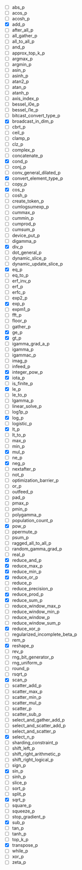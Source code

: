 - [ ] abs_p
- [ ] acos_p
- [ ] acosh_p
- [x] add_p
- [ ] after_all_p
- [ ] all_gather_p
- [ ] all_to_all_p
- [ ] and_p
- [ ] approx_top_k_p
- [ ] argmax_p
- [ ] argmin_p
- [ ] asin_p
- [ ] asinh_p
- [ ] atan2_p
- [ ] atan_p
- [ ] atanh_p
- [ ] axis_index_p
- [ ] bessel_i0e_p
- [ ] bessel_i1e_p
- [ ] bitcast_convert_type_p
- [x] broadcast_in_dim_p
- [ ] cbrt_p
- [ ] ceil_p
- [ ] clamp_p
- [ ] clz_p
- [ ] complex_p
- [ ] concatenate_p
- [x] cond_p
- [ ] conj_p
- [ ] conv_general_dilated_p
- [x] convert_element_type_p
- [ ] copy_p
- [x] cos_p
- [ ] cosh_p
- [ ] create_token_p
- [ ] cumlogsumexp_p
- [ ] cummax_p
- [ ] cummin_p
- [ ] cumprod_p
- [ ] cumsum_p
- [ ] device_put_p
- [ ] digamma_p
- [x] div_p
- [ ] dot_general_p
- [ ] dynamic_slice_p
- [ ] dynamic_update_slice_p
- [x] eq_p
- [ ] eq_to_p
- [ ] erf_inv_p
- [ ] erf_p
- [ ] erfc_p
- [ ] exp2_p
- [x] exp_p
- [ ] expm1_p
- [ ] fft_p
- [ ] floor_p
- [ ] gather_p
- [x] ge_p
- [x] gt_p
- [ ] igamma_grad_a_p
- [ ] igamma_p
- [ ] igammac_p
- [ ] imag_p
- [ ] infeed_p
- [x] integer_pow_p
- [x] iota_p
- [ ] is_finite_p
- [x] le_p
- [ ] le_to_p
- [ ] lgamma_p
- [ ] linear_solve_p
- [ ] log1p_p
- [x] log_p
- [ ] logistic_p
- [x] lt_p
- [ ] lt_to_p
- [ ] max_p
- [ ] min_p
- [x] mul_p
- [ ] ne_p
- [x] neg_p
- [ ] nextafter_p
- [ ] not_p
- [ ] optimization_barrier_p
- [ ] or_p
- [ ] outfeed_p
- [ ] pad_p
- [ ] pmax_p
- [ ] pmin_p
- [ ] polygamma_p
- [ ] population_count_p
- [x] pow_p
- [ ] ppermute_p
- [ ] psum_p
- [ ] ragged_all_to_all_p
- [ ] random_gamma_grad_p
- [ ] real_p
- [x] reduce_and_p
- [x] reduce_max_p
- [x] reduce_min_p
- [x] reduce_or_p
- [ ] reduce_p
- [ ] reduce_precision_p
- [x] reduce_prod_p
- [x] reduce_sum_p
- [ ] reduce_window_max_p
- [ ] reduce_window_min_p
- [ ] reduce_window_p
- [ ] reduce_window_sum_p
- [x] reduce_xor_p
- [ ] regularized_incomplete_beta_p
- [ ] rem_p
- [x] reshape_p
- [ ] rev_p
- [ ] rng_bit_generator_p
- [ ] rng_uniform_p
- [ ] round_p
- [ ] rsqrt_p
- [x] scan_p
- [ ] scatter_add_p
- [ ] scatter_max_p
- [ ] scatter_min_p
- [ ] scatter_mul_p
- [ ] scatter_p
- [ ] scatter_sub_p
- [ ] select_and_gather_add_p
- [ ] select_and_scatter_add_p
- [ ] select_and_scatter_p
- [x] select_n_p
- [ ] sharding_constraint_p
- [ ] shift_left_p
- [ ] shift_right_arithmetic_p
- [ ] shift_right_logical_p
- [ ] sign_p
- [x] sin_p
- [ ] sinh_p
- [ ] slice_p
- [ ] sort_p
- [ ] split_p
- [x] sqrt_p
- [ ] square_p
- [ ] squeeze_p
- [ ] stop_gradient_p
- [x] sub_p
- [ ] tan_p
- [ ] tanh_p
- [ ] top_k_p
- [x] transpose_p
- [ ] while_p
- [ ] xor_p
- [ ] zeta_p
